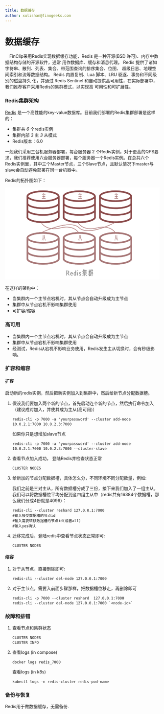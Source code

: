 ```yaml
---
title: 数据缓存
author: xulishan@finogeeks.com
---
```


# 数据缓存

&emsp;FinClip采用Redis实现数据缓存功能，Redis 是一种开源(BSD 许可)、内存中数据结构存储的开源软件，通常 用作数据库、缓存和消息代理。 Redis 提供了诸如字符串、散列、列表、集合、带范围查询的排序集合、位图、 超级日志、地理空间索引和流等数据结构。 Redis 内置复制、Lua 脚本、LRU 驱逐、事务和不同级别的磁盘持久 化，并通过 Redis Sentinel 和自动提供高可用性，在实际部署中，我们推荐客户采用Redis的集群模式，以实现高 可用性和可扩展性。

### Redis集群架构

[Redis](https://redis.io/) 是一个高性能的key-value数据库。目前我们部署的Redis集群部署是这样的：

* 集群共 *6* 个redis实例
* 集群内部 *3* 主 *3* 从模式
* Redis版本：6.0

一般我们采用三台机服务器部署，每台服务器 2 个Redis实例，对于更高的QPS要求，我们推荐使用六台服务器部署，每个服务器一个Redis实例。在总共六个Redis实例里，其中三个Master节点，三个Slave节点，且默认情况下master与slave会自动避免部署在同一台机器中。

Redis的拓扑图如下：

![redis](/img/redis.png)

在这样的架构中：

* 当集群内一个主节点宕机时，其从节点会自动升级成为主节点
* 集群中从节点宕机不影响集群使用
* 可扩容/缩容

### 高可用

* 当集群内一个主节点宕机时，其从节点会自动升级成为主节点
* 集群中从节点宕机不影响集群使用
* 经测试，Redis从宕机不影响业务使用，Redis发生主从切换时，会有秒级影响。

### 扩容和缩容

#### 扩容

启动新的redis实例，然后把新实例加入到集群中，然后给新节点分配数据槽。

1. 假设我们要加入两个新的节点，首先启动连个新的节点，然后执行命令加入（建议成对加入，并使其成为主从(高可用)）

   ```shell
   redis-cli -p 7000 -a 'yourpassword' --cluster add-node 10.0.2.1:7000 10.0.2.3:7000
   ```

   如果你只是想增加slave节点

   ```shell
   redis-cli -p 7000 -a 'yourpassword' --cluster add-node 10.0.2.1:7000 10.0.2.3:7000 --cluster-slave
   ```

2. 查看节点加入成功， 登陆Redis并检查状态正常

   ```shell
   CLUSTER NODES
   ```

3. 给新加的节点分配数据槽，具体怎么分，不同环境不同分配数量，例如:

   我们之前是三对主从，所有数据槽分成了三份，接下来我们加入了一组主从，我们可以将数据槽位平均分配到这四组主从中（redis共有16384个数据槽，那么我们分成4份就是4096）：

   ```shell
   redis-cli --cluster reshard 127.0.0.1:7000
   #输入接受数据槽的节点id
   #输入需要转移数据槽的节点id(或者all)
   #输入yes确认
   ```

4. 迁移完成后，登陆redis中查看节点状态正常即可:

   ```shell
   CLUSTER NODES
   ```

#### 缩容

1. 对于从节点，直接删除即可:

   ```shell
   redis-cli --cluster del-node 127.0.0.1:7000 
   ```

2. 对于主节点，需要入前面步骤那样，把数据槽位移走，再删除即可

   ```shell
   redis-cli -p 7000 --cluster reshard  127.0.0.1:7000
   redis-cli --cluster del-node 127.0.0.1:7000 `<node-id>`
   ```

### 故障和排错

1. 查看节点和集群状态

   ```shell
   CLUSTER NODES
   CLUSTER INFO
   ```

2. 查看logs (in compose)

   ```shell
   docker logs redis_7000
   ```

   查看logs (in k8s)

   ```shell
   kubectl logs -n redis-cluster redis-pod-name
   ```

### 备份与恢复

Redis用于做数据缓存，无需备份.

